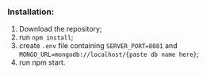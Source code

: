 ### Installation:
1) Download the repository;
2) run `npm install`;
3) create `.env` file containing `SERVER_PORT=8081` and `MONGO_URL=mongodb://localhost/{paste db name here}`;
4) run npm start.
